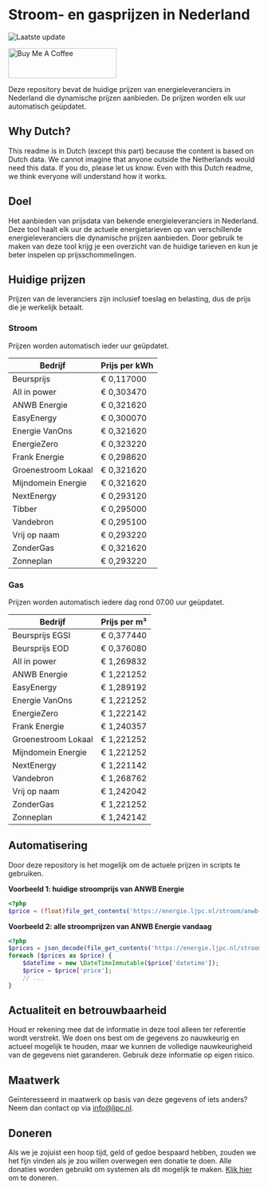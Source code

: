 # Stroom- en gasprijzen in Nederland

![Laatste update](https://img.shields.io/badge/laatste%20update-2024--10--19%2019%3A00%20CET-brightgreen)

<a href="https://www.buymeacoffee.com/Lars-" target="_blank"><img src="https://cdn.buymeacoffee.com/buttons/v2/default-orange.png" alt="Buy Me A Coffee" height="60" style="height: 60px !important;width: 217px !important;" ></a>

Deze repository bevat de huidige prijzen van energieleveranciers in Nederland die dynamische prijzen aanbieden. De prijzen worden elk uur automatisch geüpdatet.

## Why Dutch?

This readme is in Dutch (except this part) because the content is based on Dutch data. We cannot imagine that anyone outside the Netherlands would need this data. If you do, please let us know. Even with this Dutch readme, we think
everyone will understand how it works.

## Doel

Het aanbieden van prijsdata van bekende energieleveranciers in Nederland. Deze tool haalt elk uur de actuele energietarieven op van verschillende energieleveranciers die dynamische prijzen aanbieden. Door gebruik te maken van deze tool
krijg je een overzicht van de huidige tarieven en kun je beter inspelen op prijsschommelingen.

## Huidige prijzen

Prijzen van de leveranciers zijn inclusief toeslag en belasting, dus de prijs die je werkelijk betaalt.

### Stroom

Prijzen worden automatisch ieder uur geüpdatet.

 Bedrijf | Prijs per kWh 
---------|---------------
Beursprijs | € 0,117000
All in power | € 0,303470
ANWB Energie | € 0,321620
EasyEnergy | € 0,300070
Energie VanOns | € 0,321620
EnergieZero | € 0,323220
Frank Energie | € 0,298620
Groenestroom Lokaal | € 0,321620
Mijndomein Energie | € 0,321620
NextEnergy | € 0,293120
Tibber | € 0,295000
Vandebron | € 0,295100
Vrij op naam | € 0,293220
ZonderGas | € 0,321620
Zonneplan | € 0,293220


### Gas

Prijzen worden automatisch iedere dag rond 07.00 uur geüpdatet.

 Bedrijf | Prijs per m³ 
---------|--------------
Beursprijs EGSI | € 0,377440
Beursprijs EOD | € 0,376080
All in power | € 1,269832
ANWB Energie | € 1,221252
EasyEnergy | € 1,289192
Energie VanOns | € 1,221252
EnergieZero | € 1,222142
Frank Energie | € 1,240357
Groenestroom Lokaal | € 1,221252
Mijndomein Energie | € 1,221252
NextEnergy | € 1,221142
Vandebron | € 1,268762
Vrij op naam | € 1,242042
ZonderGas | € 1,221252
Zonneplan | € 1,242142


## Automatisering

Door deze repository is het mogelijk om de actuele prijzen in scripts te gebruiken.

**Voorbeeld 1: huidige stroomprijs van ANWB Energie**

```php
<?php
$price = (float)file_get_contents('https://energie.ljpc.nl/stroom/anwb-energie-nu.txt');

```

**Voorbeeld 2: alle stroomprijzen van ANWB Energie vandaag**

```php
<?php
$prices = json_decode(file_get_contents('https://energie.ljpc.nl/stroom/all-in-power-vandaag.json'),true);
foreach ($prices as $price) {
    $dateTime = new \DateTimeImmutable($price['datetime']);
    $price = $price['price'];
    // ...
}
```

## Actualiteit en betrouwbaarheid

Houd er rekening mee dat de informatie in deze tool alleen ter referentie wordt verstrekt. We doen ons best om de gegevens zo nauwkeurig en actueel mogelijk te houden, maar we kunnen de volledige nauwkeurigheid van de gegevens niet
garanderen. Gebruik deze informatie op eigen risico.

## Maatwerk

Geïnteresseerd in maatwerk op basis van deze gegevens of iets anders? Neem dan contact op
via [info@ljpc.nl](mailto:info@ljpc.nl?subject=Energie%20prijzen).

## Doneren

Als we je zojuist een hoop tijd, geld of gedoe bespaard hebben, zouden we het fijn vinden als je zou willen overwegen een
donatie te doen. Alle donaties worden gebruikt om systemen als dit mogelijk te
maken. [Klik hier](https://www.buymeacoffee.com/Lars-) om te doneren.
